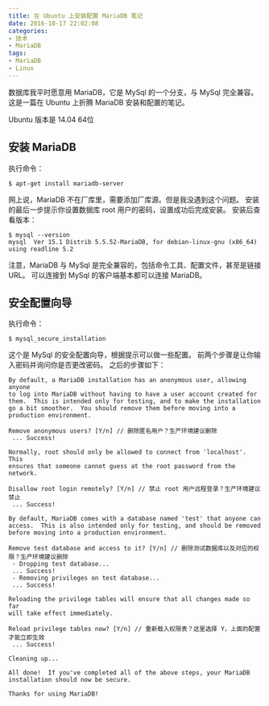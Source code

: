 ```yaml
---
title: 在 Ubuntu 上安装配置 MariaDB 笔记
date: 2016-10-17 22:02:08
categories:
- 技术
- MariaDB
tags:
- MariaDB
- Linux
---
```

数据库我平时愿意用 MariaDB，它是 MySql 的一个分支，与 MySql 完全兼容。
这是一篇在 Ubuntu 上折腾 MariaDB 安装和配置的笔记。

<!-- more -->

Ubuntu 版本是 14.04 64位

## 安装 MariaDB ##

执行命令：

```
$ apt-get install mariadb-server
```

网上说，MariaDB 不在厂库里，需要添加厂库源。但是我没遇到这个问题。
安装的最后一步提示你设置数据库 root 用户的密码，设置成功后完成安装。
安装后查看版本：

```
$ mysql --version
mysql  Ver 15.1 Distrib 5.5.52-MariaDB, for debian-linux-gnu (x86_64) using readline 5.2
```

注意，MariaDB 与 MySql 是完全兼容的，包括命令工具、配置文件，甚至是链接URL。
可以连接到 MySql 的客户端基本都可以连接 MariaDB。

## 安全配置向导 ##

执行命令：

```
$ mysql_secure_installation
```

这个是 MySql 的安全配置向导，根据提示可以做一些配置。
前两个步骤是让你输入密码并询问你是否更改密码。
之后的步骤如下：

```
By default, a MariaDB installation has an anonymous user, allowing anyone
to log into MariaDB without having to have a user account created for
them.  This is intended only for testing, and to make the installation
go a bit smoother.  You should remove them before moving into a
production environment.

Remove anonymous users? [Y/n] // 删除匿名用户？生产环境建议删除
 ... Success!

Normally, root should only be allowed to connect from 'localhost'.  This
ensures that someone cannot guess at the root password from the network.

Disallow root login remotely? [Y/n] // 禁止 root 用户远程登录？生产环境建议禁止
 ... Success!

By default, MariaDB comes with a database named 'test' that anyone can
access.  This is also intended only for testing, and should be removed
before moving into a production environment.

Remove test database and access to it? [Y/n] // 删除测试数据库以及对应的权限？生产环境建议删除
 - Dropping test database...
 ... Success!
 - Removing privileges on test database...
 ... Success!

Reloading the privilege tables will ensure that all changes made so far
will take effect immediately.

Reload privilege tables now? [Y/n] // 重新载入权限表？这里选择 Y，上面的配置才能立即生效
 ... Success!

Cleaning up...

All done!  If you've completed all of the above steps, your MariaDB
installation should now be secure.

Thanks for using MariaDB!
```
